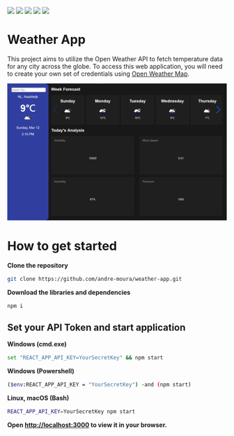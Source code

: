 <img src="https://img.shields.io/badge/Node-v18.8.0-green"/> <img src="https://img.shields.io/badge/JavaScript-ES6-yellow"/> <img src="https://img.shields.io/badge/React-v18.2.0-blue"/> <img src="https://img.shields.io/badge/HTML-5-orange"/> <img src="https://img.shields.io/badge/CSS-3-purple"/> 
# Weather App

This project aims to utilize the Open Weather API to fetch temperature data for any city across the globe. To access this web application, you will need to create your own set of credentials using [Open Weather Map](https://openweathermap.org/api).

<img src="https://github.com/andre-moura/weather-app/blob/master/src/assets/img/index-weather-2.png?raw=true"/>

# How to get started

**Clone the repository**
```bash
git clone https://github.com/andre-moura/weather-app.git
```

**Download the libraries and dependencies**
```bash
npm i
```


## Set your API Token and start application

**Windows (cmd.exe)**
```bash
set "REACT_APP_API_KEY=YourSecretKey" && npm start
```

**Windows (Powershell)**
```bash
($env:REACT_APP_API_KEY = "YourSecretKey") -and (npm start)
```

**Linux, macOS (Bash)**
```bash
REACT_APP_API_KEY=YourSecretKey npm start
```
**Open [http://localhost:3000](http://localhost:3000) to view it in your browser.**
